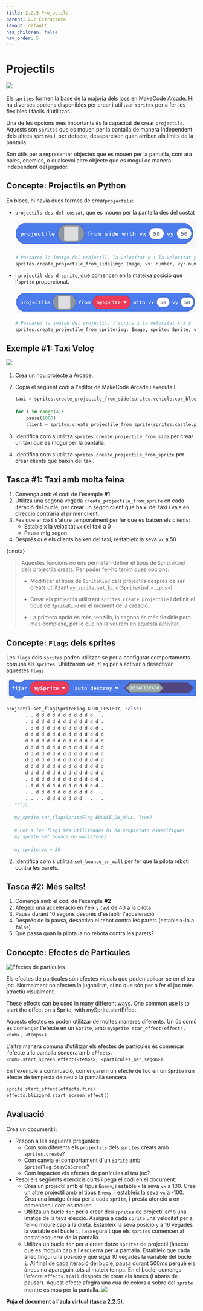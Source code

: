 ```yaml
---
title: 2.2.5 Projectils
parent: 2.2 Estructura
layout: default
has_children: false
nav_order: 5
---
```


# Projectils

![](https://cdn.makecode.com/blob/7c3c46030bfbd898fd5e78897bbd943d0077afce/static/courses/csintro3/structure/projectiles.gif)

Els `sprites` formen la base de la majoria dels jocs en MakeCode Arcade. Hi ha diverses opcions disponibles per crear i utilitzar `sprites` per a fer-los flexibles i fàcils d'utilitzar.

Una de les opcions més importants és la capacitat de crear `projectils`. Aquests són `sprites` que es mouen per la pantalla de manera independent dels altres `sprites` i, per defecte, desapareixen quan arriben als límits de la pantalla.

Son útils per a representar objectes que es mouen per la pantalla, com ara bales, enemics, o qualsevol altre objecte que es mogui de manera independent del jugador.

## Concepte: Projectils en Python

En blocs, hi havia dues formes de crear`projectils`:

- `projectils des del costat`, que es mouen per la pantalla des del costat

  ![](../../images/projectile_from_side.png)

  ```python
  # Passarem la imatge del projectil, la velocitat x i la velocitat y
  sprites.create_projectile_from_side(img: Image, vx: number, vy: number)
  ```

- i `projectil des d'sprite`, que comencen en la mateixa posició que l'`sprite` proporcionat.

  ![](../../images/projectile_from_sprite.png)

  ```python
  # Passarem la imatge del projectil, l'sprite i la velocitat x i y
  sprites.create_projectile_from_sprite(img: Image, sprite: Sprite, vx: int, vy: int)
  ```

## Exemple #1: Taxi Veloç

![](https://cdn.makecode.com/blob/fa16a63ab7bd2b7a0a4ed0bde8db8c231f29466b/static/courses/csintro3/structure/speedy-taxi.gif)

1. Crea un nou projecte a Arcade.
2. Copia el següent codi a l'editor de MakeCode Arcade i executa'l.

   ```python
   taxi = sprites.create_projectile_from_side(sprites.vehicle.car_blue_right, 50, 0)

   for i in range(4):
       pause(1000)
       client = sprites.create_projectile_from_sprite(sprites.castle.princess_front0, taxi, 0, 30)
   ```

3. Identifica com s'utilitza `sprites.create_projectile_from_side` per crear un taxi que es mogui per la pantalla.
4. Identifica com s'utilitza `sprites.create_projectile_from_sprite` per crear clients que baixin del taxi.

## Tasca #1: Taxi amb molta feina

1. Comença amb el codi de l'exemple **#1**
2. Utilitza una segona vegada `create_projectile_from_sprite` en cada iteració del bucle, per crear un segon client que baixi del taxi i vaja en direcció contrària al primer client.
3. Fes que el `taxi` s'ature temporalment per fer que es baixen els clients:
   - Estableix la velocitat `vx` del taxi a 0
   - Pausa mig segon
4. Després que els clients baixen del taxi, restableix la seva `vx` a 50

{:.nota}

> Aquestes funcions no ens permeten definir el tipus de `SpriteKind` dels projectils creats. Per poder fer-ho tenim dues opcions:
>
> - Modificar el tipus de `SpriteKind` dels projectils després de ser creats utilitzant `my_sprite.set_kind(SpriteKind.<tipus>)`
>
> - Crear els projectils utilitzant `sprites.create_projectile` i definir el tipus de `SpriteKind` en el moment de la creació.
>
> - La primera opció és més senzilla, la segona és més flexible pero més complexa, per lo que no la veurem en aquesta activitat.

## Concepte: `Flags` dels sprites

Les `flags` dels `sprites` poden utilitzar-se per a configurar comportaments comuns als `sprites`. Utilitzarem `set_flag` per a activar o desactivar aquestes `flags`.

![](../../images/set_flag.png)

```python
projectil.set_flag(SpriteFlag.AUTO_DESTROY, False)
       . . d d d d d d d d d d d . .
       . d d d d d d d d d d d d d .
       . d d d d d d d d d d d d d .
       d d d d d d d d d d d d d d d
       d d d d d d d d d d d d d d d
       d d d d d d d d d d d d d d d
       d d d d d d d d d d d d d d d
       d d d d d d d d d d d d d d d
       d d d d d d d d d d d d d d d
       d d d d d d d d d d d d d d d
       . d d d d d d d d d d d d d .
       . d d d d d d d d d d d d d .
       . . d d d d d d d d d d d . .
       . . . . d d d d d d d . . . .
   """))

   my_sprite.set_flag(SpriteFlag.BOUNCE_ON_WALL, True)

   # Per a les flags més utilitzades hi ha propietats específiques
   my_sprite.set_bounce_on_wall(True)

   my_sprite.vx = 50
```

2. Identifica com s'utilitza `set_bounce_on_wall` per fer que la pilota reboti contra les parets.

## Tasca #2: Més salts!

1. Comença amb el codi de l'exemple **#2**
2. Afegeix una acceleració en l'eix `y` (`ay`) de 40 a la pilota
3. Pausa durant 10 segons després d'establir l'acceleració
4. Després de la pausa, desactiva el rebot contra les parets (estableix-lo a `false`)
5. Què passa quan la pilota ja no rebota contra les parets?

## Concepte: Efectes de Partícules

![Efectes de partícules](https://cdn.makecode.com/blob/3ddcba74ce045dd7a5cb79cbca25da4d257581ea/static/courses/csintro3/structure/fire-animation.gif)

Els efectes de partícules són efectes visuals que poden aplicar-se en el teu joc. Normalment no afecten la jugabilitat, si no que són per a fer el joc més atractiu visualment.

These effects can be used in many different ways. One common use is to start the effect on a Sprite, with mySprite.startEffect.

Aquests efectes es poden utilitzar de moltes maneres diferents. Un ús comú és començar l'efecte en un `Sprite`, amb `mySprite.star_effect(effects.<nom>, <temps>)`.

L'altra manera comuna d'utilitzar els efectes de partícules és començar l'efecte a la pantalla sencera amb `effects.<nom>.start_screen_effect(<temps>, <partícules_per_segon>)`.

En l'exemple a continuació, començarem un efecte de foc en un `Sprite` i un efecte de tempesta de neu a la pantalla sencera.

```python
sprite.start_effect(effects.fire)
effects.blizzard.start_screen_effect()
```

## Avaluació

Crea un document i:

- Respon a les següents preguntes:
  - Com són diferents els `projectils` dels `sprites` creats amb `sprites.create`?
  - Com canvia el comportament d'un `Sprite` amb `SpriteFlag.StayInScreen`?
  - Com impacten els efectes de partícules al teu joc?
- Resol els següents exercicis curts i pega el codi en el document:
  - Crea un projectil amb el tipus `Enemy`, i estableix la seva `vx` a 100. Crea un altre projectil amb el tipus `Enemy`, i estableix la seva `vx` a -100. Crea una imatge única per a cada `sprite`, i presta atenció a on comencen i com es mouen.
  - Utilitza un bucle `for` per a crear deu `sprites` de projectil amb una imatge de la teva elecció. Assigna a cada `sprite` una velocitat per a fer-lo moure cap a la dreta. Estableix la seva posició `y` a 16 vegades la variable del bucle `i`, i assegura't que els `sprites` comencen al costat esquerre de la pantalla.
  - Utilitza un bucle `for` per a crear dotze `sprites` de projectil (ànecs) que es moguin cap a l'esquerra per la pantalla. Estableix que cada ànec tingui una posició `y` que sigui 10 vegades la variable del bucle `i`. Al final de cada iteració del bucle, pausa durant 500ms perquè els ànecs no apareguin tots al mateix temps. En el bucle, comença l'efecte `effects.trail` després de crear els ànecs (i abans de pausar). Aquest efecte afegirà una cua de colors a sobre del `sprite` mentre es mou per la pantalla.
    ![](https://cdn.makecode.com/blob/3bc025ce7d7ad1f02cd9cc49f357d15bc33aee0b/static/courses/csintro3/structure/sparkle-ducks.gif)

**Puja el document a l'aula virtual (tasca 2.2.5).**
